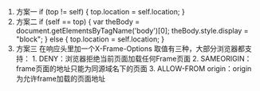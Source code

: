 1. 方案一
        if (top != self) {
          top.location = self.location;
        }
2. 方案二
         if (self == top) {
           var theBody = document.getElementsByTagName('body')[0];
           theBody.style.display = "block";
         } else {
           top.location = self.location;
         }
3. 方案三
        在响应头里加一个X-Frame-Options
           取值有三种，大部分浏览器都支持：
          1. DENY：浏览器拒绝当前页面加载任何Frame页面
          2. SAMEORIGIN：frame页面的地址只能为同源域名下的页面
          3. ALLOW-FROM origin：origin为允许frame加载的页面地址